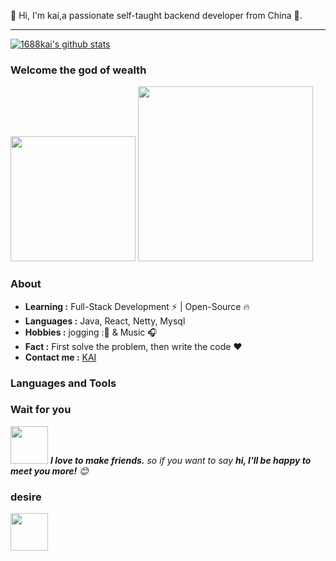 

👋 Hi, I'm kai,a passionate self-taught backend developer from China 🚀. 

---------------------------------------------------------------------------------------------------------------------------------------------------------------------------------

[![1688kai's github stats](https://github-readme-stats.vercel.app/api?username=1688kai&show_icons=true&title_color=fff&icon_color=79ff97&text_color=9f9f9f&bg_color=151515)](https://github.com/1688kai)

### Welcome the god of wealth
<img src="https://1688kai.github.io/ImageBed/img202202081825123.jpg" width="200"> <img src="https://1688kai.github.io/ImageBed/202202091040872.gif" width="280">
### About

-  **Learning :** Full-Stack Development :zap: | Open-Source :fire:    
-  **Languages :** Java, React, Netty, Mysql
-  **Hobbies :** jogging :🏃 & Music :headphones:
-  **Fact :** First solve the problem, then write the code :heart:
-  **Contact me :** [KAI](mailto:1090897843@qq.com)


### Languages and Tools

 

### Wait for you

<img src="https://media.giphy.com/media/LnQjpWaON8nhr21vNW/giphy.gif" width="60"> <em><b>I love to make friends.</b> so if you want to say <b>hi, I'll be happy to meet you more!</b> 😊</em>

### desire

<img src="https://media.giphy.com/media/202202111435866.jpg" width="60"> 
